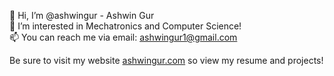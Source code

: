 👋 Hi, I’m @ashwingur - Ashwin Gur<br />
👀 I’m interested in Mechatronics and Computer Science!<br />
📫 You can reach me via email: ashwingur1@gmail.com

Be sure to visit my website [ashwingur.com](https://www.ashwingur.com/) so view my resume and projects!

<!---
ootmannturbine/ootmannturbine is a ✨ special ✨ repository because its `README.md` (this file) appears on your GitHub profile.
You can click the Preview link to take a look at your changes.
--->
